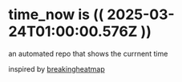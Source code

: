 # time_now is (( 2025-03-24T01:00:00.576Z ))

an automated repo that shows the currnent time

inspired by [breakingheatmap](https://github.com/breakingheatmap/breakingheatmap)